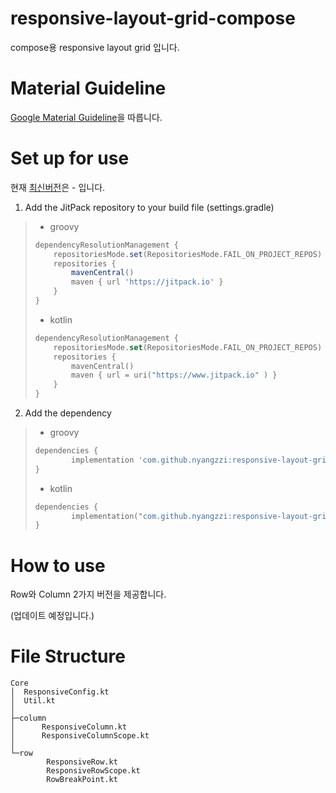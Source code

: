 # responsive-layout-grid-compose
compose용 responsive layout grid 입니다. 



# Material Guideline
[Google Material Guideline](https://m2.material.io/design/layout/responsive-layout-grid.html)을 따릅니다.



# Set up for use
현재 [최신버전](https://jitpack.io/#nyangzzi/responsive-layout-grid-compose)은 - 입니다.

1. Add the JitPack repository to your build file (settings.gradle)
>	* groovy
>	```groovy
>	dependencyResolutionManagement {
>		repositoriesMode.set(RepositoriesMode.FAIL_ON_PROJECT_REPOS)
>		repositories {
>			mavenCentral()
>			maven { url 'https://jitpack.io' }
>		}
>	}
>	```
>
>	* kotlin
>	```kotlin
>	dependencyResolutionManagement {
>		repositoriesMode.set(RepositoriesMode.FAIL_ON_PROJECT_REPOS)
>		repositories {
>			mavenCentral()
>			maven { url = uri("https://www.jitpack.io" ) }
>		}
>	}
>	```


2. Add the dependency
>	* groovy
>	```groovy
>	dependencies {
>	        implementation 'com.github.nyangzzi:responsive-layout-grid-compose:Tag'
>	}
>	```
>
>	* kotlin
>	```kotlin
>	dependencies {
>	        implementation("com.github.nyangzzi:responsive-layout-grid-compose:Tag")
>	}
>	```



# How to use
Row와 Column 2가지 버전을 제공합니다.

(업데이트 예정입니다.)




# File Structure
```
Core
│  ResponsiveConfig.kt
│  Util.kt
│  
├─column
│      ResponsiveColumn.kt
│      ResponsiveColumnScope.kt
│      
└─row
        ResponsiveRow.kt
        ResponsiveRowScope.kt
        RowBreakPoint.kt
```


